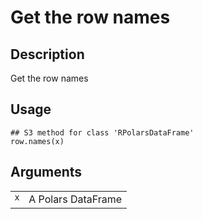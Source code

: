 

# Get the row names

## Description

Get the row names

## Usage

<pre><code class='language-R'>## S3 method for class 'RPolarsDataFrame'
row.names(x)
</code></pre>

## Arguments

<table>
<tr>
<td style="white-space: nowrap; font-family: monospace; vertical-align: top">
<code id="row.names.RPolarsDataFrame_:_x">x</code>
</td>
<td>
A Polars DataFrame
</td>
</tr>
</table>
